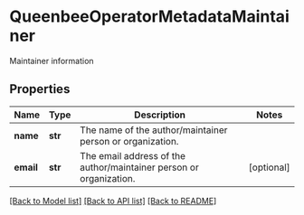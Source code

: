 # QueenbeeOperatorMetadataMaintainer

Maintainer information
## Properties
Name | Type | Description | Notes
------------ | ------------- | ------------- | -------------
**name** | **str** | The name of the author/maintainer person or organization. | 
**email** | **str** | The email address of the author/maintainer person or organization. | [optional] 

[[Back to Model list]](../README.md#documentation-for-models) [[Back to API list]](../README.md#documentation-for-api-endpoints) [[Back to README]](../README.md)


